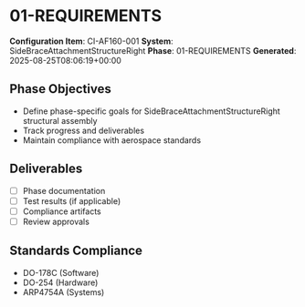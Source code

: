 # 01-REQUIREMENTS

**Configuration Item**: CI-AF160-001
**System**: SideBraceAttachmentStructureRight
**Phase**: 01-REQUIREMENTS
**Generated**: 2025-08-25T08:06:19+00:00

## Phase Objectives
- Define phase-specific goals for SideBraceAttachmentStructureRight structural assembly
- Track progress and deliverables
- Maintain compliance with aerospace standards

## Deliverables
- [ ] Phase documentation
- [ ] Test results (if applicable)
- [ ] Compliance artifacts
- [ ] Review approvals

## Standards Compliance
- DO-178C (Software)
- DO-254 (Hardware)
- ARP4754A (Systems)

